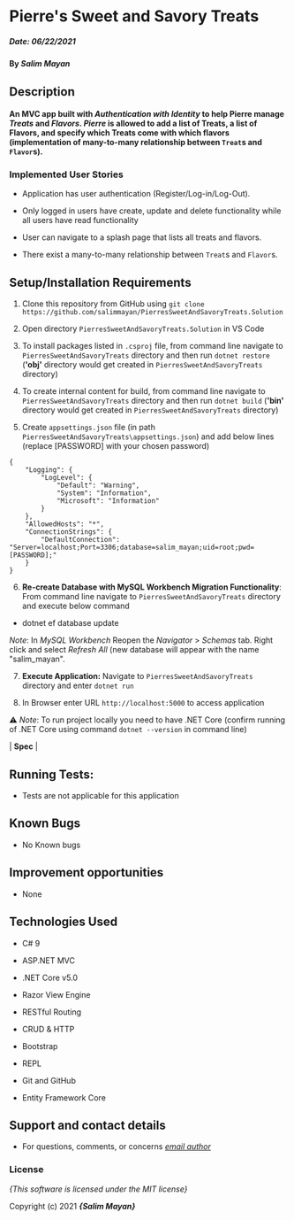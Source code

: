 
  
  
  

# Pierre's Sweet and Savory Treats

  

##### Date: **06/22/2021**

  

#### By **_Salim Mayan_**

  

## Description

  

#### An MVC app built with _Authentication with Identity_ to help Pierre manage _Treats_ and _Flavors_. _Pierre_ is allowed to add a list of Treats, a list of Flavors, and specify which Treats come with which flavors (implementation of many-to-many relationship between `Treat`s and `Flavor`s).

  

### Implemented User Stories

  

- Application has user authentication (Register/Log-in/Log-Out).

- Only logged in users have create, update and delete functionality while all users have read functionality

- User can navigate to a splash page that lists all treats and flavors.

- There exist a many-to-many relationship between `Treat`s and `Flavor`s.

  

## Setup/Installation Requirements

  

1. Clone this repository from GitHub using `git clone https://github.com/salimmayan/PierresSweetAndSavoryTreats.Solution`

  

2. Open directory `PierresSweetAndSavoryTreats.Solution` in VS Code

  

3. To install packages listed in `.csproj` file, from command line navigate to `PierresSweetAndSavoryTreats` directory and then run `dotnet restore` (**'obj'** directory would get created in `PierresSweetAndSavoryTreats` directory)

  

4. To create internal content for build, from command line navigate to `PierresSweetAndSavoryTreats` directory and then run `dotnet build` (**'bin'** directory would get created in `PierresSweetAndSavoryTreats` directory)

5. Create `appsettings.json` file (in path `PierresSweetAndSavoryTreats\appsettings.json`) and add below lines (replace [PASSWORD] with your chosen password)

  

```
{
	"Logging": {
		"LogLevel": {
			"Default": "Warning",
			"System": "Information",
			"Microsoft": "Information"
		}
	},
	"AllowedHosts": "*",
	"ConnectionStrings": {
		"DefaultConnection": "Server=localhost;Port=3306;database=salim_mayan;uid=root;pwd=[PASSWORD];"
	}
}
```

  

6.  **Re-create Database with MySQL Workbench Migration Functionality**: From command line navigate to `PierresSweetAndSavoryTreats` directory and execute below command

- dotnet ef database update

*Note*: In _MySQL Workbench_ Reopen the _Navigator_ > _Schemas_ tab. Right click and select _Refresh All_ (new database will appear with the name "salim_mayan".

  

7.  **Execute Application:** Navigate to `PierresSweetAndSavoryTreats` directory and enter `dotnet run`

  

8. In Browser enter URL `http://localhost:5000` to access application

  

⚠️ *Note*: To run project locally you need to have .NET Core (confirm running of .NET Core using command `dotnet --version` in command line)

  
  
  

| **Spec** |

## Running Tests:

  

- Tests are not applicable for this application

  

## Known Bugs

  

* No Known bugs

  

## Improvement opportunities

  

* None

  

## Technologies Used

  

- C# 9

- ASP.NET MVC

- .NET Core v5.0

- Razor View Engine

- RESTful Routing

- CRUD & HTTP

- Bootstrap

- REPL

- Git and GitHub

- Entity Framework Core

  

## Support and contact details

  

* For questions, comments, or concerns *[email author](mailto:mailsalim@gmail.com?subject=[GitHub])*

  
  

### License

  

*{This software is licensed under the MIT license}*

  

Copyright (c) 2021 **_{Salim Mayan}_**